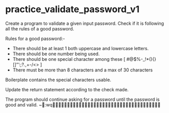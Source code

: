 # practice_validate_password_v1

Create a program to validate a given input password. Check if it is following all the rules of a good password.

Rules for a good password​:-
- There should be at least 1 both uppercase and lowercase letters.​
- There should be one number being used.​
- There should be one special character among these [  #@$%-_!*(){}[]”’:;?.,+-/<>  ]​
- There must be more than 8 characters and a max of 30 characters​

Boilerplate contains the special characters usable.

Update the return statement according to the check made.​

The program should continue asking for a password until the password is good and valid.
~:wq

